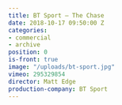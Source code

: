 ```yaml
---
title: BT Sport — The Chase
date: 2018-10-17 09:50:00 Z
categories:
- commercial
- archive
position: 0
is-front: true
image: "/uploads/bt-sport.jpg"
vimeo: 295329854
director: Matt Edge
production-company: BT Sport
---
```


